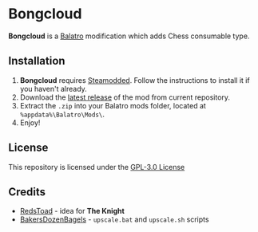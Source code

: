 # Bongcloud

**Bongcloud** is a [Balatro](https://www.playbalatro.com) modification which adds Chess consumable type.

## Installation

1. **Bongcloud** requires [Steamodded](https://github.com/Steamodded/smods). Follow the instructions to install it if you haven't already.
2. Download the [latest release](https://github.com/TheHamester/the-fools-gambit/releases/latest) of the mod from current repository.
3. Extract the `.zip` into your Balatro mods folder, located at `%appdata%\Balatro\Mods\`.
4. Enjoy!

## License

This repository is licensed under the [GPL-3.0 License](https://github.com/TheHamester/azzys-silly-trinkets/blob/main/LICENSE)

## Credits
* [RedsToad](https://github.com/Redstoad) - idea for **The Knight**
* [BakersDozenBagels](https://github.com/BakersDozenBagels) - `upscale.bat` and `upscale.sh` scripts